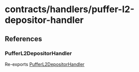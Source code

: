 # contracts/handlers/puffer-l2-depositor-handler

## References

### PufferL2DepositorHandler

Re-exports [PufferL2DepositorHandler](puffer-l2-depositor-handler.md#pufferl2depositorhandler)
